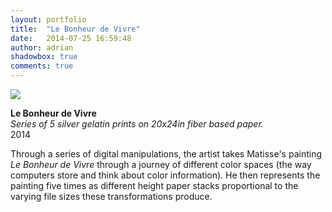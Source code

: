 ```yaml
---
layout: portfolio
title:  "Le Bonheur de Vivre"
date:   2014-07-25 16:59:48
author: adrian
shadowbox: true
comments: true
---
```



<a href="{{site.url}}/img/2014/bonheur/stack1.jpg" rel="shadowbox" title="Le Bonheur de Vivre">
<img src="{{site.url}}/img/2014/bonheur/stack1-pre.jpg"></a>

**Le Bonheur de Vivre** <br />
*Series of 5 silver gelatin prints on 20x24in fiber based paper.* <br />
2014

Through a series of digital manipulations, the artist takes Matisse's painting *Le
Bonheur de Vivre* through a journey of different color spaces (the way computers
store and think about color information). He then represents the painting five
times as different height paper stacks proportional to the varying file
sizes these transformations produce.

<br /><br />
